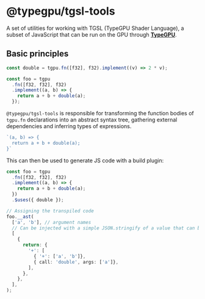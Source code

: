 # @typegpu/tgsl-tools

A set of utilities for working with TGSL (TypeGPU Shader Language), a subset of JavaScript that can be run on the GPU through [**TypeGPU**](https://docs.swmansion.com/TypeGPU).

## Basic principles

```ts
const double = tgpu.fn([f32], f32).implement((v) => 2 * v);

const foo = tgpu
  .fn([f32, f32], f32)
  .implement((a, b) => {
    return a + b + double(a);
  });

```

`@typegpu/tgsl-tools` is responsible for transforming the function bodies of `tgpu.fn` declarations into an abstract syntax tree, gathering external dependencies and inferring types of expressions.

```ts
`(a, b) => {
  return a + b + double(a);
}`
```

This can then be used to generate JS code with a build plugin:

```ts
const foo = tgpu
  .fn([f32, f32], f32)
  .implement((a, b) => {
    return a + b + double(a);
  })
  .$uses({ double });

// Assigning the transpiled code
foo.__ast(
  ['a', 'b'], // argument names
  // Can be injected with a simple JSON.stringify of a value that can be computed in the Vite plugin.
  [
    {
      return: {
        '+': [
          { '+': ['a', 'b']},
          { call: 'double', args: ['a']},
        ],
      },
    },
  ],
);
```